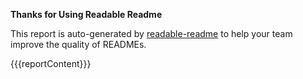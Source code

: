 **Thanks for Using Readable Readme**

This report is auto-generated by [readable-readme](https://github.com/marketplace/actions/readable-readme) to help your team improve the quality of READMEs.

{{{reportContent}}}